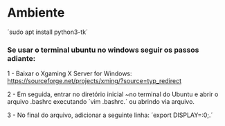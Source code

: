 # Ambiente

´sudo apt install python3-tk´

### Se usar o terminal ubuntu no windows seguir os passos adiante:

1 - Baixar o Xgaming X Server for Windows: https://sourceforge.net/projects/xming/?source=typ_redirect

2 - Em seguida, entrar no diretório inicial ~no terminal do Ubuntu e abrir o arquivo .bashrc executando ´vim .bashrc.´ ou abrindo via arquivo.

3 - No final do arquivo, adicionar a seguinte linha: ´export DISPLAY=:0;.´